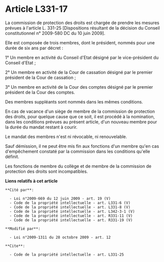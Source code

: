 # Article L331-17

La commission de protection des droits est chargée de prendre les mesures prévues à l'article L. 331-25 [Dispositions
résultant de la décision du Conseil constitutionnel n° 2009-580 DC du 10 juin 2009]. 

Elle est composée de trois membres, dont le président, nommés pour une durée de six ans par décret : 

1° Un membre en activité du Conseil d'Etat désigné par le vice-président du Conseil d'Etat ; 

2° Un membre en activité de la Cour de cassation désigné par le premier président de la Cour de cassation ; 

3° Un membre en activité de la Cour des comptes désigné par le premier président de la Cour des comptes. 

Des membres suppléants sont nommés dans les mêmes conditions. 

En cas de vacance d'un siège de membre de la commission de protection des droits, pour quelque cause que ce soit, il est
procédé à la nomination, dans les conditions prévues au présent article, d'un nouveau membre pour la durée du mandat restant
à courir. 

Le mandat des membres n'est ni révocable, ni renouvelable. 

Sauf démission, il ne peut être mis fin aux fonctions d'un membre qu'en cas d'empêchement constaté par la commission dans les
conditions qu'elle définit. 

Les fonctions de membre du collège et de membre de la commission de protection des droits sont incompatibles.

**Liens relatifs à cet article**

	**Cité par**:

	  - Loi n°2009-669 du 12 juin 2009 - art. 19 (V)
	  - Code de la propriété intellectuelle - art. L331-6 (V)
	  - Code de la propriété intellectuelle - art. L331-8 (V)
	  - Code de la propriété intellectuelle - art. L342-3-1 (V)
	  - Code de la propriété intellectuelle - art. R331-11 (V)
	  - Code de la propriété intellectuelle - art. R331-19 (V)

	**Modifié par**:

	  - Loi n°2009-1311 du 28 octobre 2009 - art. 12

	**Cite**:

	  - Code de la propriété intellectuelle - art. L331-25

